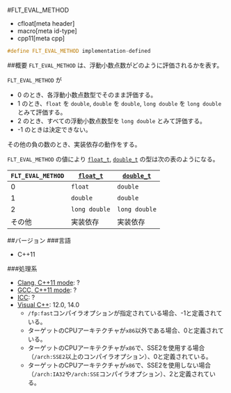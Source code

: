 #FLT_EVAL_METHOD
* cfloat[meta header]
* macro[meta id-type]
* cpp11[meta cpp]

```cpp
#define FLT_EVAL_METHOD implementation-defined
```

##概要
`FLT_EVAL_METHOD` は、浮動小数点数がどのように評価されるかを表す。

`FLT_EVAL_METHOD` が

- 0 のとき、各浮動小数点数型でそのまま評価する。
- 1 のとき、`float` を `double`, `double` を `double`, `long double` を `long double` とみて評価する。
- 2 のとき、すべての浮動小数点数型を `long double` とみて評価する。
- -1 のときは決定できない。

その他の負の数のとき、実装依存の動作をする。

`FLT_EVAL_METHOD` の値により [`float_t`](/reference/cmath/float_t.md), [`double_t`](/reference/cmath/double_t.md) の型は次の表のようになる。


| `FLT_EVAL_METHOD` | [`float_t`](/reference/cmath/float_t.md) | [`double_t`](/reference/cmath/double_t.md) |
|-----------------|--------------------------------------------------------------------------------------|----------------------------------------------------------------------------------------|
| 0 | `float` | `double` |
| 1 | `double` | `double` |
| 2 | `long double` | `long double` |
| その他 | 実装依存 | 実装依存 |

##バージョン
###言語
- C++11

###処理系
- [Clang, C++11 mode](/implementation.md#clang): ?
- [GCC, C++11 mode](/implementation.md#gcc): ?
- [ICC](/implementation.md#icc): ?
- [Visual C++](/implementation.md#visual_cpp): 12.0, 14.0
	- `/fp:fast`コンパイラオプションが指定されている場合、-1と定義されている。
	- ターゲットのCPUアーキテクチャが`x86`以外である場合、0と定義されている。
	- ターゲットのCPUアーキテクチャが`x86`で、SSE2を使用する場合（`/arch:SSE2`以上のコンパイラオプション）、0と定義されている。
	- ターゲットのCPUアーキテクチャが`x86`で、SSE2を使用しない場合（`/arch:IA32`や`/arch:SSE`コンパイラオプション）、2と定義されている。
